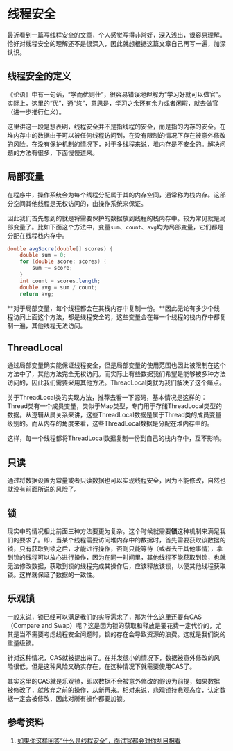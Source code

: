 # 线程安全
最近看到一篇写线程安全的文章，个人感觉写得非常好，深入浅出，很容易理解。恰好对线程安全的理解还不是很深入，因此就想根据这篇文章自己再写一遍，加深认识。

## 线程安全的定义
《论语》中有一句话，“学而优则仕”，很容易错误地理解为“学习好就可以做官”。实际上，这里的“优”，通“悠”，意思是，学习之余还有余力或者闲暇，就去做官（进一步推行仁义）。

这里讲这一段是想表明，线程安全并不是指线程的安全，而是指的内存的安全。在堆内存中的数据由于可以被任何线程访问到，在没有限制的情况下存在被意外修改的风险。在没有保护机制的情况下，对于多线程来说，堆内存是不安全的。解决问题的方法有很多，下面慢慢道来。

## 局部变量
在程序中，操作系统会为每个线程分配属于其的内存空间，通常称为栈内存。这部分空间其他线程是无权访问的，由操作系统来保证。

因此我们首先想到的就是将需要保护的数据放到线程的栈内存中。较为常见就是局部变量了。比如下面这个方法中，变量`sum`、`count`、`avg`均为局部变量，它们都是分配在线程栈内存中。

```java
double avgSocre(double[] scores) {
    double sum = 0;
    for (double score: scores) {
        sum += score;
    }
    int count = scores.length;
    double avg = sum / count;
    return avg;
```

**对于局部变量，每个线程都会在其栈内存中复制一份。**因此无论有多少个线程访问上面这个方法，都是线程安全的，这些变量会在每一个线程的栈内存中都复制一遍，其他线程无法访问。

## ThreadLocal
通过局部变量确实能保证线程安全，但是局部变量的使用范围也因此被限制在这个方法中了，其他方法完全无权访问。而实际上有些数据我们希望是能够被多种方法访问的，因此我们需要采用其他方法。ThreadLocal类就为我们解决了这个痛点。

关于ThreadLocal类的实现方法，推荐去看一下源码，基本情况是这样的：Thread类有一个成员变量，类似于Map类型，专门用于存储ThreadLocal类型的数据。从逻辑从属关系来讲，这些ThreadLocal数据是属于Thread类的成员变量级别的。而从内存的角度来看，这些ThreadLocal数据是分配在堆内存中的。

这样，每一个线程都将ThreadLocal数据复制一份到自己的栈内存中，互不影响。

## 只读
通过将数据设置为常量或者只读数据也可以实现线程安全，因为不能修改，自然也就没有前面所说的风险了。

## 锁
现实中的情况相比前面三种方法要更为复杂。这个时候就需要**锁**这种机制来满足我们的要求了。即，当某个线程需要访问堆内存中的数据时，首先需要获取该数据的锁，只有获取到锁之后，才能进行操作，否则只能等待（或者去干其他事情），拿到锁的线程可以放心进行操作，因为在同一时间里，其他线程不能获取到锁，也就无法修改数据，获取到锁的线程完成其操作后，应该释放该锁，以便其他线程获取锁。这样就保证了数据的一致性。

## 乐观锁
一般来说，锁已经可以满足我们的实际需求了，那为什么这里还要有CAS（Compare and Swap）呢？这是因为锁的获取和释放是要花费一定代价的，尤其是当不需要考虑线程安全问题时，锁的存在会导致资源的浪费。这就是我们说的重量级锁。

针对这种情况，CAS就被提出来了。在并发很小的情况下，数据被意外修改的风险很低，但是这种风险又确实存在，在这种情况下就需要使用CAS了。

其实这里的CAS就是乐观锁，即以数据不会被意外修改的假设为前提，如果数据被修改了，就放弃之前的操作，从新再来。相对来说，悲观锁持悲观态度，认定数据一定会被修改，因此对所有操作都要加锁。

## 参考资料
1. [如果你这样回答“什么是线程安全”，面试官都会对你刮目相看](https://www.itcodemonkey.com/article/14529.html)
